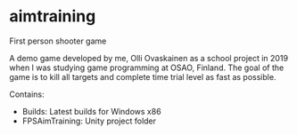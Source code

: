 # aimtraining
 First person shooter game

 A demo game developed by me, Olli Ovaskainen as a school project in 2019 when I was studying game programming at OSAO, Finland.
 The goal of the game is to kill all targets and complete time trial level as fast as possible.

 Contains:
 - Builds: Latest builds for Windows x86
 - FPSAimTraining: Unity project folder
